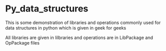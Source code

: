 # Py_data_structures
This is some demonstration of libraries and operations commonly used for data structures in python which is given in geek for geeks

All libraries are given in lilbraries and operations are in LibPackage and OpPackage files
